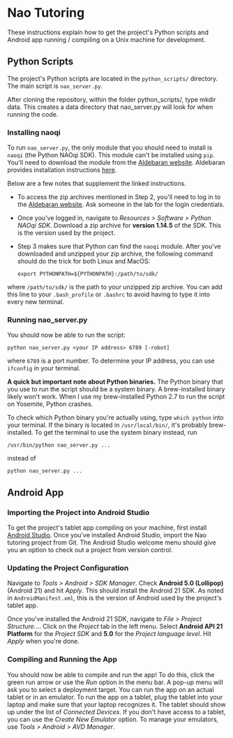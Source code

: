 # Nao Tutoring

These instructions explain how to get the project's Python scripts and Android app running / compiling on a Unix machine for development.

## Python Scripts

The project's Python scripts are located in the `python_scripts/` directory. The main script is `nao_server.py`.

After cloning the repository, within the folder python_scripts/, type mkdir data. This creates a data directory that nao_server.py will look for when running the code.

### Installing naoqi

To run `nao_server.py`, the only module that you should need to install is `naoqi` (the Python NAOqi SDK).
This module can't be installed using `pip`.
You'll need to download the module from the [Aldebaran website](https://www.aldebaran.com/en).
Aldebaran provides installation instructions [here](http://doc.aldebaran.com/1-14/dev/python/install_guide.html).

Below are a few notes that supplement the linked instructions.

* To access the zip archives mentioned in Step 2, you'll need to log in to the [Aldebaran website](https://www.aldebaran.com/en).
Ask someone in the lab for the login credentials.

* Once you've logged in, navigate to *Resources > Software > Python NAOqi SDK*.
Download a zip archive for **version 1.14.5** of the SDK.
This is the version used by the project.

* Step 3 makes sure that Python can find the `naoqi` module.
After you've downloaded and unzipped your zip archive, the following command should do the trick for both Linux and MacOS:
    ```
    export PYTHONPATH=${PYTHONPATH}:/path/to/sdk/
    ```
where `/path/to/sdk/` is the path to your unzipped zip archive.
You can add this line to your `.bash_profile` or `.bashrc` to avoid having to type it into every new terminal.

### Running nao_server.py

You should now be able to run the script:
```
python nao_server.py <your IP address> 6789 [-robot]
```
where `6789` is a port number.
To determine your IP address, you can use `ifconfig` in your terminal.

**A quick but important note about Python binaries.**
The Python binary that you use to run the script should be a system binary.
A brew-installed binary likely won't work.
When I use my brew-installed Python 2.7 to run the script on Yosemite, Python crashes.

To check which Python binary you're actually using, type `which python` into your terminal.
If the binary is located in `/usr/local/bin/`, it's probably brew-installed.
To get the terminal to use the system binary instead, run
```
/usr/bin/python nao_server.py ...
```
instead of
```
python nao_server.py ...
```

## Android App

### Importing the Project into Android Studio

To get the project's tablet app compiling on your machine, first install [Android Studio](http://developer.android.com/sdk/index.html).
Once you've installed Android Studio, import the Nao tutoring project from Git.
The Android Studio welcome menu should give you an option to check out a project from version control.

### Updating the Project Configuration

Navigate to *Tools > Android > SDK Manager*.
Check **Android 5.0 (Lollipop)** (Android 21) and hit *Apply*.
This should install the Android 21 SDK.
As noted in `AndroidManifest.xml`, this is the version of Android used by the project's tablet app.

Once you've installed the Android 21 SDK, navigate to *File > Project Structure...*.
Click on the *Project* tab in the left menu.
Select **Android API 21 Platform** for the *Project SDK* and **5.0** for the *Project language level*.
Hit *Apply* when you're done.

### Compiling and Running the App

You should now be able to compile and run the app!
To do this, click the green run arrow or use the *Run* option in the menu bar.
A pop-up menu will ask you to select a deployment target.
You can run the app on an actual tablet or in an emulator. 
To run the app on a tablet, plug the tablet into your laptop and make sure that your laptop recognizes it.
The tablet should show up under the list of *Connected Devices*.
If you don't have access to a tablet, you can use the *Create New Emulator* option.
To manage your emulators, use *Tools > Android > AVD Manager*.
